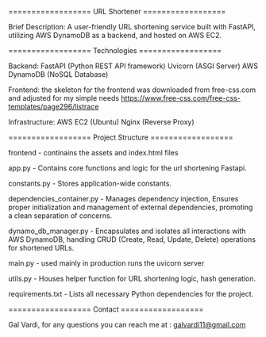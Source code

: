 ==================  URL Shortener  ==================

Brief Description:
A user-friendly URL shortening service built with FastAPI, utilizing AWS DynamoDB as a backend, and hosted on AWS EC2.

==================  Technologies ==================

Backend:
FastAPI (Python REST API framework)
Uvicorn (ASGI Server)
AWS DynamoDB (NoSQL Database)

Frontend:
the skeleton for the frontend was downloaded from free-css.com and adjusted for my simple needs
https://www.free-css.com/free-css-templates/page296/listrace

Infrastructure:
AWS EC2 (Ubuntu)
Nginx (Reverse Proxy)

==================  Project Structure  ==================

frontend - continains the assets and index.html files

app.py - Contains core functions and logic for the url shortening Fastapi.

constants.py - Stores application-wide constants.

dependencies_container.py - Manages dependency injection, Ensures proper initialization and management of external dependencies, promoting a clean separation of concerns.

dynamo_db_manager.py - Encapsulates and isolates all interactions with AWS DynamoDB, handling CRUD (Create, Read, Update, Delete) operations for shortened URLs.

main.py - used mainly in production runs the uvicorn server

utils.py - Houses helper function for URL shortening logic, hash generation.

requirements.txt - Lists all necessary Python dependencies for the project.

==================  Contact  ==================

Gal Vardi, for any questions you can reach me at :  galvardi11@gmail.com
